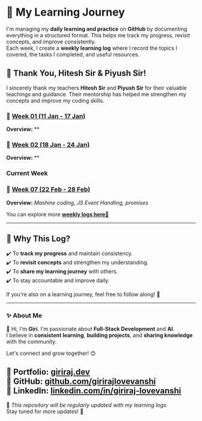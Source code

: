 # 📖 My Learning Journey  
I'm managing my **daily learning and practice** on **GitHub** by documenting everything in a structured format. This helps me track my progress, revisit concepts, and improve consistently.  
Each week, I create a **weekly learning log** where I record the topics I covered, the tasks I completed, and useful resources.

## 🙏 Thank You, Hitesh Sir & Piyush Sir!  
I sincerely thank my teachers **Hitesh Sir** and **Piyush Sir** for their valuable teachings and guidance. Their mentorship has helped me strengthen my concepts and improve my coding skills.    

### 📌 [Week 01 (11 Jan - 17 Jan)](./Cohort-track/week01%2011Jan-17Jan/README.md)  
**Overview:** **  

### 📌 [Week 02 (18 Jan - 24 Jan)](./Cohort-track/week02%2018Jan-24Jan/)  
**Overview:** **  

### Current Week
### 📌 [Week 07 (22 Feb - 28 Feb)](./Cohort-track/week07%2022Feb-28Feb/README.md)  
**Overview:** *Mashine coding, JS Event Handling, promises*  

You can explore more [**weekly logs here🚀**](./Cohort-track/WeeklyLogs.md)

---

## 🎯 Why This Log?  

✔️ To **track my progress** and maintain consistency.  
✔️ To **revisit concepts** and strengthen my understanding.  
✔️ To **share my learning journey** with others.  
✔️ To stay accountable and improve daily.  

If you're also on a learning journey, feel free to follow along! 🚀  

---

### ✨ About Me  

👋 Hi, I'm **Giri**. I'm passionate about **Full-Stack Development** and **AI**.  
I believe in **consistent learning**, **building projects**, and **sharing knowledge** with the community.  

Let's connect and grow together! 😊  

🔗 **Portfolio:** [giriraj.dev](https://giriraj.dev/)  
🔗 **GitHub:** [github.com/girirajlovevanshi](https://github.com/girirajlovevanshi)  
🔗 **LinkedIn:** [linkedin.com/in/giriraj-lovevanshi](https://www.linkedin.com/in/giriraj-lovevanshi)  
---

📌 *This repository will be regularly updated with my learning logs.*  
Stay tuned for more updates! 🚀  

